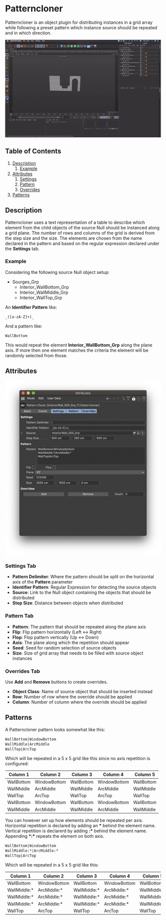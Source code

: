 # Patterncloner

Patterncloner is an object plugin for distributing instances in a grid array while following a preset pattern which instance source should be repeated and in which direction.

![Preview](Preview.gif)

## Table of Contents

1. [Description](#Description)
    1. [Example](#Example)
1. [Attributes](#Attributes)
    1. [Settings](#Settings-Tab)
    1. [Pattern](#Pattern-Tab)
    1. [Overrides](#Overrides-Tab)
2. [Patterns](#Patterns)

## Description

Patterncloner uses a text representation of a table to describe which element from the child objects of the source Null should be instanced along a grid plane. The number of rows and columns of the grid is derived from the step size and the size. The elements are chosen from the name declared in the pattern and based on the regular expression declared under the **Settings** tab.

### Example

Considering the following source Null object setup:

* Sourges_Grp
  * Interior_WallBottom_Grp
  * Interior_WallMiddle_Grp
  * Interior_WallTop_Grp

An **Identifier Pattern** like:

```
_([a-zA-Z]+)_
```

And a pattern like:

```
WallBottom
```

This would repeat the element **Interior_WallBottom_Grp** along the plane axis. If more then one element matches the criteria the element will be randomly selected from those.

## Attributes

![Attributes](Attributes.png)

### Settings Tab

* **Pattern Delimiter**: Where the pattern should be split on the horizontal axis of the **Pattern** parameter
* **Identifier Pattern**: Regular Expression for detecting the source objects
* **Source**: Link to the Null object containing the objects that should be distributed
* **Step Size**: Distance between objects when distributed

### Pattern Tab

* **Pattern**: The pattern that should be repeated along the plane axis
* **Flip**: Flip pattern horizontally (Left <-> Right)
* **Flop**: Flop pattern vertically (Up <-> Down)
* **Axis**: The plane along which the repetition should appear
* **Seed**: Seed for random selection of source objects
* **Size**: Size of grid array that needs to be filled with source object instances

### Overrides Tab

Use **Add** and **Remove** buttons to create overrides.

* **Object Class**: Name of source object that should be inserted instead
* **Row**: Number of row where the override should be applied
* **Column**: Number of column where the override should be applied

## Patterns

A Patterncloner pattern looks somewhat like this:

```
WallBottom|WindowBottom
WallMiddle|ArcMiddle
WallTop|ArcTop
```

Which will be repeated in a 5 x 5 grid like this since no axis repetition is configured:

| Column 1 | Column 2 | Column 3 | Column 4 | Column 5 |
| --- | --- | --- | --- | --- |
| WallBottom | WindowBottom | WallBottom | WindowBottom | WallBottom |
| WallMiddle | ArcMiddle | WallMiddle | ArcMiddle | WallMiddle |
| WallTop | ArcTop | WallTop | ArcTop | WallTop |
| WallBottom | WindowBottom | WallBottom | WindowBottom | WallBottom |
| WallMiddle | ArcMiddle | WallMiddle | ArcMiddle | WallMiddle |

You can however set up how elements should be repeated per axis. Horizontal repetition is declared by adding an **\*** behind the element name. Vertical repetition is declarerd by adding **:\*** behind the element name. Appending **\*:\*** repeats the element on both axis.

```
WallBottom|WindowBottom
WallMiddle:*|ArcMiddle:*
WallTop|ArcTop
```

Which will be repeated in a 5 x 5 grid like this:

| Column 1 | Column 2 | Column 3 | Column 4 | Column 5 |
| --- | --- | --- | --- | --- |
| WallBottom | WindowBottom | WallBottom | WindowBottom | WallBottom |
| WallMiddle:* | ArcMiddle:* | WallMiddle:* | ArcMiddle:* | WallMiddle:* |
| WallMiddle:* | ArcMiddle:* | WallMiddle:* | ArcMiddle:* | WallMiddle:* |
| WallMiddle:* | ArcMiddle:* | WallMiddle:* | ArcMiddle:* | WallMiddle:* |
| WallTop | ArcTop |  WallTop | ArcTop |  WallTop |
